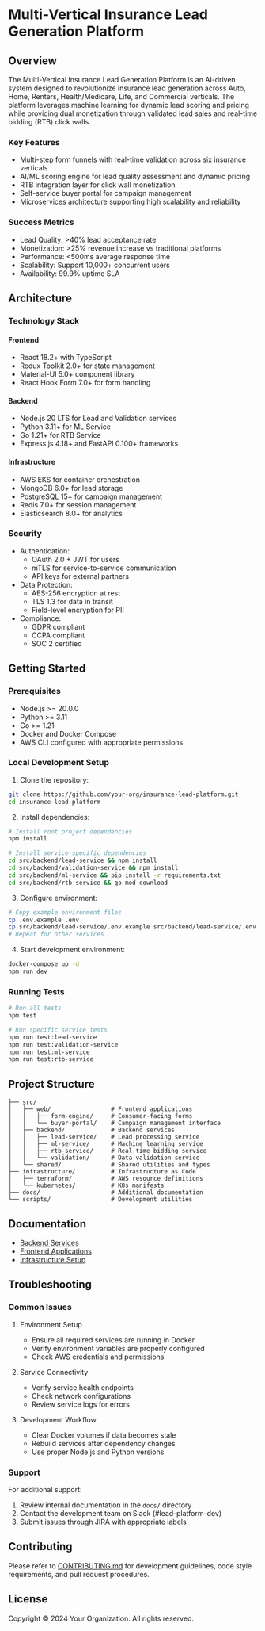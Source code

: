# Multi-Vertical Insurance Lead Generation Platform

## Overview

The Multi-Vertical Insurance Lead Generation Platform is an AI-driven system designed to revolutionize insurance lead generation across Auto, Home, Renters, Health/Medicare, Life, and Commercial verticals. The platform leverages machine learning for dynamic lead scoring and pricing while providing dual monetization through validated lead sales and real-time bidding (RTB) click walls.

### Key Features

- Multi-step form funnels with real-time validation across six insurance verticals
- AI/ML scoring engine for lead quality assessment and dynamic pricing
- RTB integration layer for click wall monetization
- Self-service buyer portal for campaign management
- Microservices architecture supporting high scalability and reliability

### Success Metrics

- Lead Quality: >40% lead acceptance rate
- Monetization: >25% revenue increase vs traditional platforms
- Performance: <500ms average response time
- Scalability: Support 10,000+ concurrent users
- Availability: 99.9% uptime SLA

## Architecture

### Technology Stack

#### Frontend
- React 18.2+ with TypeScript
- Redux Toolkit 2.0+ for state management
- Material-UI 5.0+ component library
- React Hook Form 7.0+ for form handling

#### Backend
- Node.js 20 LTS for Lead and Validation services
- Python 3.11+ for ML Service
- Go 1.21+ for RTB Service
- Express.js 4.18+ and FastAPI 0.100+ frameworks

#### Infrastructure
- AWS EKS for container orchestration
- MongoDB 6.0+ for lead storage
- PostgreSQL 15+ for campaign management
- Redis 7.0+ for session management
- Elasticsearch 8.0+ for analytics

### Security

- Authentication:
  - OAuth 2.0 + JWT for users
  - mTLS for service-to-service communication
  - API keys for external partners
- Data Protection:
  - AES-256 encryption at rest
  - TLS 1.3 for data in transit
  - Field-level encryption for PII
- Compliance:
  - GDPR compliant
  - CCPA compliant
  - SOC 2 certified

## Getting Started

### Prerequisites

- Node.js >= 20.0.0
- Python >= 3.11
- Go >= 1.21
- Docker and Docker Compose
- AWS CLI configured with appropriate permissions

### Local Development Setup

1. Clone the repository:
```bash
git clone https://github.com/your-org/insurance-lead-platform.git
cd insurance-lead-platform
```

2. Install dependencies:
```bash
# Install root project dependencies
npm install

# Install service-specific dependencies
cd src/backend/lead-service && npm install
cd src/backend/validation-service && npm install
cd src/backend/ml-service && pip install -r requirements.txt
cd src/backend/rtb-service && go mod download
```

3. Configure environment:
```bash
# Copy example environment files
cp .env.example .env
cp src/backend/lead-service/.env.example src/backend/lead-service/.env
# Repeat for other services
```

4. Start development environment:
```bash
docker-compose up -d
npm run dev
```

### Running Tests

```bash
# Run all tests
npm test

# Run specific service tests
npm run test:lead-service
npm run test:validation-service
npm run test:ml-service
npm run test:rtb-service
```

## Project Structure

```
├── src/
│   ├── web/                 # Frontend applications
│   │   ├── form-engine/     # Consumer-facing forms
│   │   └── buyer-portal/    # Campaign management interface
│   ├── backend/             # Backend services
│   │   ├── lead-service/    # Lead processing service
│   │   ├── ml-service/      # Machine learning service
│   │   ├── rtb-service/     # Real-time bidding service
│   │   └── validation/      # Data validation service
│   └── shared/              # Shared utilities and types
├── infrastructure/          # Infrastructure as Code
│   ├── terraform/           # AWS resource definitions
│   └── kubernetes/          # K8s manifests
├── docs/                    # Additional documentation
└── scripts/                 # Development utilities
```

## Documentation

- [Backend Services](./src/backend/README.md)
- [Frontend Applications](./src/web/README.md)
- [Infrastructure Setup](./infrastructure/terraform/README.md)

## Troubleshooting

### Common Issues

1. Environment Setup
   - Ensure all required services are running in Docker
   - Verify environment variables are properly configured
   - Check AWS credentials and permissions

2. Service Connectivity
   - Verify service health endpoints
   - Check network configurations
   - Review service logs for errors

3. Development Workflow
   - Clear Docker volumes if data becomes stale
   - Rebuild services after dependency changes
   - Use proper Node.js and Python versions

### Support

For additional support:
1. Review internal documentation in the `docs/` directory
2. Contact the development team on Slack (#lead-platform-dev)
3. Submit issues through JIRA with appropriate labels

## Contributing

Please refer to [CONTRIBUTING.md](./CONTRIBUTING.md) for development guidelines, code style requirements, and pull request procedures.

## License

Copyright © 2024 Your Organization. All rights reserved.
